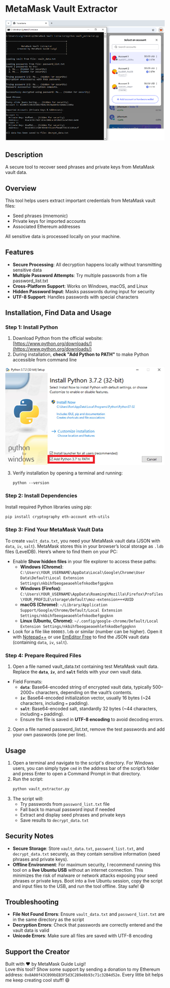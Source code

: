 # MetaMask Vault Extractor

![MetaMask Vault Extractor](images/screenshot.png)

## Description
A secure tool to recover seed phrases and private keys from MetaMask vault data.

## Overview

This tool helps users extract important credentials from MetaMask vault files:
- Seed phrases (mnemonic)
- Private keys for imported accounts
- Associated Ethereum addresses

All sensitive data is processed locally on your machine.

## Features

- **Secure Processing**: All decryption happens locally without transmitting sensitive data
- **Multiple Password Attempts**: Try multiple passwords from a file password_list.txt
- **Cross-Platform Support**: Works on Windows, macOS, and Linux
- **Hidden Password Input**: Masks passwords during input for security
- **UTF-8 Support**: Handles passwords with special characters

## Installation, Find Data and Usage

### Step 1: Install Python
1. Download Python from the official website: [https://www.python.org/downloads/](https://www.python.org/downloads/)
2. During installation, **check "Add Python to PATH"** to make Python accessible from command line

![Add Python to PATH Image](images/python.png)

3. Verify installation by opening a terminal and running:
   ```
   python --version
   ```

### Step 2: Install Dependencies
Install required Python libraries using pip:

```bash
pip install cryptography eth-account eth-utils
```
### Step 3: Find Your MetaMask Vault Data

To create `vault_data.txt`, you need your MetaMask vault data (JSON with `data`, `iv`, `salt`). MetaMask stores this in your browser’s local storage as `.ldb` files (LevelDB). Here’s where to find them on your PC:

- Enable **Show hidden files** in your file explorer to access these paths:
  - **Windows (Chrome)**: `C:\Users\YOUR_USERNAME\AppData\Local\Google\Chrome\User Data\Default\Local Extension Settings\nkbihfbeogaeaoehlefnkodbefgpgknn`
  - **Windows (Firefox)**: `C:\Users\YOUR_USERNAME\AppData\Roaming\Mozilla\Firefox\Profiles\YOUR_PROFILE\storage\default\moz-extension+++UUID`
  - **macOS (Chrome)**: `~/Library/Application Support/Google/Chrome/Default/Local Extension Settings/nkbihfbeogaeaoehlefnkodbefgpgknn`
  - **Linux (Ubuntu, Chrome)**: `~/.config/google-chrome/Default/Local Extension Settings/nkbihfbeogaeaoehlefnkodbefgpgknn`
- Look for a file like `000003.ldb` or similar (number can be higher). Open it with <a href="https://notepad-plus-plus.org/downloads/" target="_blank" rel="noopener noreferrer">Notepad++</a> or use <a href="https://www.emeditor.com/" target="_blank" rel="noopener noreferrer">EmEditor Free</a> to find the JSON vault data (containing `data`, `iv`, `salt`).

### Step 4: Prepare Required Files
1. Open a file named vault_data.txt containing test MetaMask vault data.
Replace the **`data`**, **`iv`**, and **`salt`** fields with your own vault data.
- Field Formats:
     - **`data`**: Base64-encoded string of encrypted vault data, typically 500–2000+ characters, depending on the vault’s contents.
     - **`iv`**: Base64-encoded initialization vector, usually 16 bytes (~24 characters, including `=` padding).
     - **`salt`**: Base64-encoded salt, standardly 32 bytes (~44 characters, including `=` padding).
   - Ensure the file is saved in **UTF-8 encoding** to avoid decoding errors.
2. Open a file named password_list.txt, remove the test passwords and add your own passwords (one per line). 

## Usage
1. Open a terminal and navigate to the script's directory. For Windows users, you can simply type `cmd` in the address bar of the script’s folder and press Enter to open a Command Prompt in that directory.
2. Run the script:
   ```bash
   python vault_extractor.py
   ```
3. The script will:
   - Try passwords from `password_list.txt` file
   - Fall back to manual password input if needed
   - Extract and display seed phrases and private keys
   - Save results to `decrypt_data.txt`

## Security Notes

- **Secure Storage**: Store `vault_data.txt`, `password_list.txt`, and `decrypt_data.txt` securely, as they contain sensitive information (seed phrases and private keys).
- **Offline Environment**: For maximum security, I recommend running this tool on a **live Ubuntu USB** without an internet connection. This minimizes the risk of malware or network attacks exposing your seed phrases or private keys. Boot into a live Ubuntu session, copy the script and input files to the USB, and run the tool offline. Stay safe! 😄

## Troubleshooting

- **File Not Found Errors**: Ensure `vault_data.txt` and `password_list.txt` are in the same directory as the script
- **Decryption Errors**: Check that passwords are correctly entered and the vault data is valid
- **Unicode Errors**: Make sure all files are saved with UTF-8 encoding

## Support the Creator

Built with ❤️ by MetaMask Guide Luigi!  
Love this tool? Show some support by sending a donation to my Ethereum address: `0x8A00f43C099bEB3F5d3C289e8b93c71c32B4d52e`. 
Every little bit helps me keep creating cool stuff! 😄
